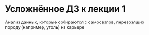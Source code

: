 # Усложнённое ДЗ к лекции 1

Анализ данных, которые собираются с самосвалов, перевозящих породу (например, уголь) на карьере.
